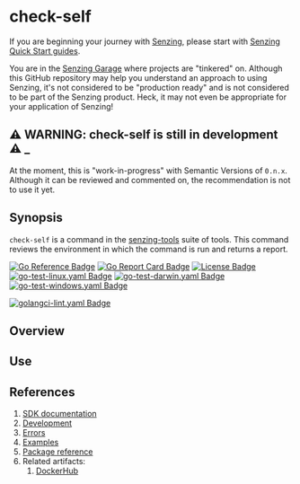 # check-self

If you are beginning your journey with [Senzing],
please start with [Senzing Quick Start guides].

You are in the [Senzing Garage] where projects are "tinkered" on.
Although this GitHub repository may help you understand an approach to using Senzing,
it's not considered to be "production ready" and is not considered to be part of the Senzing product.
Heck, it may not even be appropriate for your application of Senzing!

## :warning: WARNING: check-self is still in development :warning: _

At the moment, this is "work-in-progress" with Semantic Versions of `0.n.x`.
Although it can be reviewed and commented on,
the recommendation is not to use it yet.

## Synopsis

`check-self` is a command in the
[senzing-tools](https://github.com/senzing-garage/senzing-tools)
suite of tools.
This command reviews the environment in which the command is run and returns a report.

[![Go Reference Badge]][Package reference]
[![Go Report Card Badge]][Go Report Card]
[![License Badge]][License]
[![go-test-linux.yaml Badge]][go-test-linux.yaml]
[![go-test-darwin.yaml Badge]][go-test-darwin.yaml]
[![go-test-windows.yaml Badge]][go-test-windows.yaml]

[![golangci-lint.yaml Badge]][golangci-lint.yaml]

## Overview

## Use

## References

1. [SDK documentation]
1. [Development]
1. [Errors]
1. [Examples]
1. [Package reference]
1. Related artifacts:
    1. [DockerHub]

[SDK documentation]: https://pkg.go.dev/github.com/senzing-garage/check-self
[Development]: docs/development.md
[DockerHub]: https://hub.docker.com/r/senzing/check-self
[Errors]: docs/errors.md
[Examples]: docs/examples.md
[Go Reference Badge]: https://pkg.go.dev/badge/github.com/senzing-garage/check-self.svg
[Go Report Card Badge]: https://goreportcard.com/badge/github.com/senzing-garage/check-self
[Go Report Card]: https://goreportcard.com/report/github.com/senzing-garage/check-self
[go-test-darwin.yaml Badge]: https://github.com/senzing-garage/check-self/actions/workflows/go-test-darwin.yaml/badge.svg
[go-test-darwin.yaml]: https://github.com/senzing-garage/check-self/actions/workflows/go-test-darwin.yaml
[go-test-linux.yaml Badge]: https://github.com/senzing-garage/check-self/actions/workflows/go-test-linux.yaml/badge.svg
[go-test-linux.yaml]: https://github.com/senzing-garage/check-self/actions/workflows/go-test-linux.yaml
[go-test-windows.yaml Badge]: https://github.com/senzing-garage/check-self/actions/workflows/go-test-windows.yaml/badge.svg
[go-test-windows.yaml]: https://github.com/senzing-garage/check-self/actions/workflows/go-test-windows.yaml
[golangci-lint.yaml Badge]: https://github.com/senzing-garage/check-self/actions/workflows/golangci-lint.yaml/badge.svg
[golangci-lint.yaml]: https://github.com/senzing-garage/check-self/actions/workflows/golangci-lint.yaml
[License Badge]: https://img.shields.io/badge/License-Apache2-brightgreen.svg
[License]: https://github.com/senzing-garage/check-self/blob/main/LICENSE
[Package reference]: https://pkg.go.dev/github.com/senzing-garage/check-self
[Senzing Garage]: https://github.com/senzing-garage
[Senzing Quick Start guides]: https://docs.senzing.com/quickstart/
[Senzing]: https://senzing.com/
